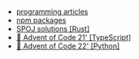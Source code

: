 - <a href="https://github.com/twistezo/articles">programming articles</a>
- <a href="https://www.npmjs.com/~twistezo">npm packages</a>
- <a href="https://github.com/twistezo/spoj">SPOJ solutions [Rust]</a>
- <a href="https://github.com/twistezo/advent-of-code-2021">:christmas_tree: Advent of Code 21' [TypeScript]</a>
- <a href="https://github.com/twistezo/advent-of-code-2022">:christmas_tree: Advent of Code 22' [Python]</a>
